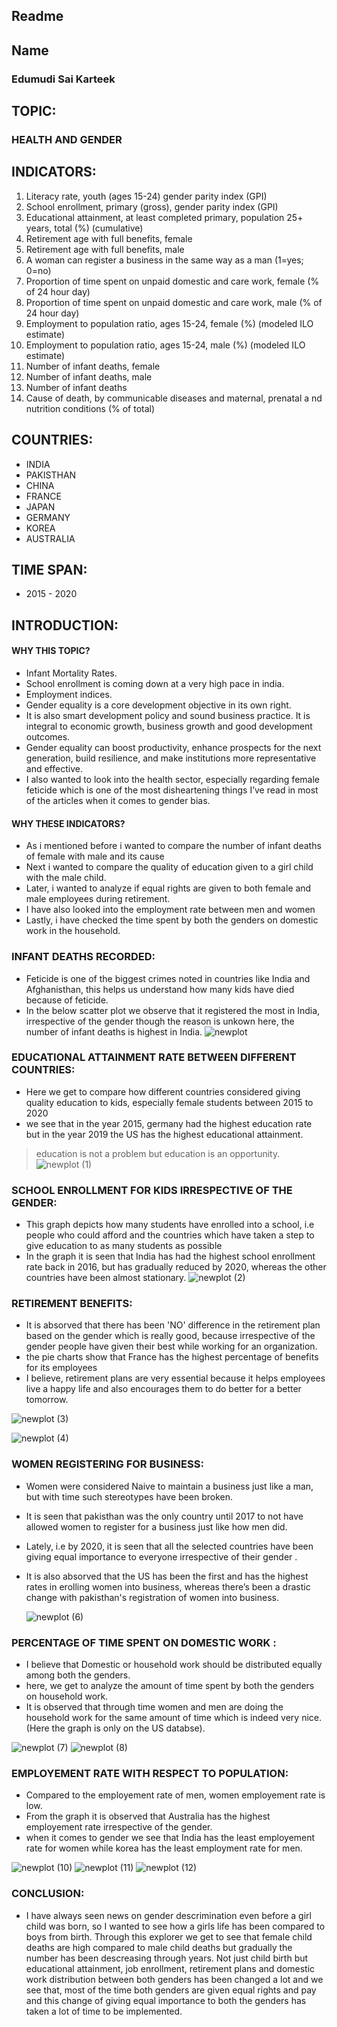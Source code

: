
## Readme

## Name
### Edumudi Sai Karteek

## TOPIC:
### HEALTH AND GENDER 

## INDICATORS:

 1. Literacy rate, youth (ages 15-24) gender parity index (GPI)
 2. School enrollment, primary (gross), gender parity index (GPI)
 3. Educational attainment, at least completed primary, population 25+ years, total (%) (cumulative)
 4. Retirement age with full benefits, female
 5. Retirement age with full benefits, male
 6. A woman can register a business in the same way as a man (1=yes; 0=no)
 7. Proportion of time spent on unpaid domestic and care work, female (% of 24 hour day)
 8. Proportion of time spent on unpaid domestic and care work, male (% of 24 hour day)
 9. Employment to population ratio, ages 15-24, female (%) (modeled ILO estimate)
 10. Employment to population ratio, ages 15-24, male (%) (modeled ILO estimate)
 11. Number of infant deaths, female
 12. Number of infant deaths, male
 13. Number of infant deaths
 14. Cause of death, by communicable diseases and maternal, prenatal a nd nutrition conditions (% of total)

## COUNTRIES:

  - INDIA
  - PAKISTHAN
  - CHINA
  - FRANCE
  - JAPAN
  - GERMANY
  - KOREA
  - AUSTRALIA

## TIME SPAN:
 - 2015 - 2020

## INTRODUCTION:

#### WHY THIS TOPIC?
   - Infant Mortality Rates. 
   - School enrollment is coming down at a very high pace in india. 
   - Employment indices.
   - Gender equality is a core development objective in its own right. 
   - It is also smart development policy and sound business practice. It is integral to economic growth, business growth and good development outcomes. 
   - Gender equality can boost productivity, enhance prospects for the next generation, build resilience, and make institutions more representative and effective. 
   - I also wanted to look into the health sector, especially regarding female feticide which is one of the most disheartening things I’ve read in most of the articles when it comes to gender bias.

#### WHY THESE INDICATORS?
   - As i mentioned before i wanted to compare the number of infant deaths of female with male and its cause 
   - Next i wanted to compare the quality of education given to a girl child with the male child.
   - Later, i wanted to analyze if equal rights are given to both female and male employees during retirement.
   - I have also looked into the employment rate between men and women
   - Lastly, i have checked the time spent by both the genders on domestic work in the household.

### INFANT DEATHS RECORDED:
 - Feticide is one of the biggest crimes noted in countries like India and Afghanisthan, this helps us understand how many kids have died because of feticide.
 - In the below scatter plot we observe that it registered the most in India, irrespective of the gender though the reason is unkown here, the number of infant deaths is highest in India.
![newplot](https://user-images.githubusercontent.com/89980785/139479125-811500ce-1fd9-4cda-aa15-227093d13fe5.png)


### EDUCATIONAL ATTAINMENT RATE BETWEEN DIFFERENT COUNTRIES:

  - Here we get to compare how different countries considered giving quality education to kids, especially female students between 2015 to 2020
  - we see that in the year 2015, germany had the highest education rate but in the year 2019 the US has the highest educational attainment.

   > education is not a problem but education is an opportunity.
   ![newplot (1)](https://user-images.githubusercontent.com/89980785/139501864-0b8d635d-e5d5-4a3a-89b6-01cde4efef67.png)

### SCHOOL ENROLLMENT FOR KIDS IRRESPECTIVE OF THE GENDER:

   - This graph depicts how many students have enrolled into a school, i.e people who could afford and the countries which have taken a step to give education to as many students as possible 
   - In the graph it is seen that India has had the highest school enrollment rate back in 2016, but has gradually reduced by 2020, whereas the other countries have been almost stationary.
   ![newplot (2)](https://user-images.githubusercontent.com/89980785/139502163-d84577cf-d0c0-48e7-b11d-359bc504bcc2.png)


### RETIREMENT BENEFITS:

  - It is absorved that there has been 'NO' difference in the retirement plan based on the gender which is really good, because irrespective of the gender people have given their best while working for an organization.
  - the pie charts show that France has the highest percentage of benefits for its employees
  - I believe, retirement plans are very essential because it helps employees live a happy life and also encourages them to do better for a better tomorrow. 

  ![newplot (3)](https://user-images.githubusercontent.com/89980785/139502543-3d9fac9f-debe-47eb-89aa-45390caf881a.png)
  
  ![newplot (4)](https://user-images.githubusercontent.com/89980785/139502583-8c8bbff0-a03a-4e23-8545-78b7ed8e4d73.png)
  

### WOMEN REGISTERING FOR BUSINESS:

 - Women were considered Naive to maintain a business just like a man, but with time such stereotypes have been broken.
 - It is seen that pakisthan was the only country until 2017 to not have allowed women to register for a business just like how men did.
 - Lately, i.e by 2020, it is seen that all the selected countries have been giving equal importance to everyone irrespective of their gender .
 - It is also absorved that the US has been the first and has the highest rates in erolling women into business, whereas there’s been a drastic change with pakisthan's registration of women into business. 

   ![newplot (6)](https://user-images.githubusercontent.com/89980785/139502878-82aac895-f8bd-4277-bf16-a4953d192766.png)

### PERCENTAGE OF TIME SPENT ON DOMESTIC WORK :

 - I believe that Domestic or household work should be distributed equally among both the genders.
 - here, we get to analyze the amount of time spent by both the genders on household work.
 - It is observed that through time women and men are doing the household work for the same amount of time which is indeed very nice.
 (Here the graph is only on the US databse).
 
  ![newplot (7)](https://user-images.githubusercontent.com/89980785/139503255-5f433a0f-b8a1-4e45-886a-687e403850d3.png)
  ![newplot (8)](https://user-images.githubusercontent.com/89980785/139503284-5ecf596a-6eb6-460b-8f48-55fedc66da36.png)


### EMPLOYEMENT RATE WITH RESPECT TO POPULATION:

  - Compared to the employement rate of men, women employement rate is low.
  - From the graph it is observed that Australia has the highest employement rate irrespective of the gender.
  - when it comes to gender we see that India has the least employement rate for women while korea has the least employment rate for men.

  ![newplot (10)](https://user-images.githubusercontent.com/89980785/139505124-1c126a38-8a51-4078-b8c7-df9e645fd637.png)
  ![newplot (11)](https://user-images.githubusercontent.com/89980785/139505241-257a88f6-c29c-44eb-aac1-86902b683370.png)
  ![newplot (12)](https://user-images.githubusercontent.com/89980785/139505259-4c666c35-f37f-40fb-9d16-cc5e73c24b78.png)


### CONCLUSION:
 - I have always seen news on gender descrimination even before a girl child was born, so I wanted to see how a girls life has been compared to boys from birth. Through this explorer we get to see that female child deaths are high compared to male child deaths but gradually the number has been descreasing through years. Not just child birth but educational attainment, job enrollment, retirement plans and domestic work distribution between both genders has been changed a lot and we see that, most of the time both genders are given equal rights and pay and this change of giving equal importance to both the genders has taken a lot of time to be implemented.
